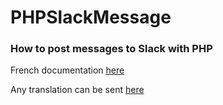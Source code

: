 # PHPSlackMessage
### How to post messages to Slack with PHP

French documentation [here](http://sofianeg.com/article/poster-un-message-sur-slack-en-php/)

Any translation can be sent [here](mailto:contact@sofianeg.com)